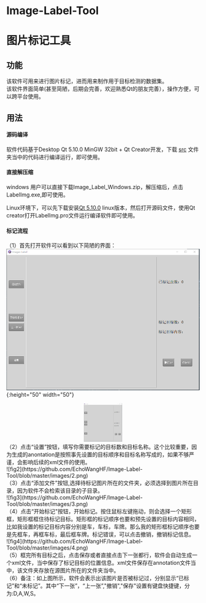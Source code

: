 # Image-Label-Tool

# 图片标记工具

## 功能<br />

该软件可用来进行图片标记，进而用来制作用于目标检测的数据集。<br/>
该软件界面简单(甚至简陋，后期会完善，欢迎熟悉Qt的朋友完善），操作方便，可以跨平台使用。<br/>

## 用法<br/>

#### 源码编译<br/>
软件代码基于Desktop Qt 5.10.0 MinGW 32bit + Qt Creator开发，下载 [src](https://github.com/EchoWangHF/Image-Label-Tool/tree/master/src) 文件夹当中的代码进行编译运行，即可使用。<br/>

#### 直接解压缩<br/>
windows 用户可以直接下载Image_Label_Windows.zip，解压缩后，点击LabelImg.exe,即可使用。<br/>

Linux环境下，可以先下载安装[Qt 5.10.0](http://download.qt.io/archive/qt/) linux版本，然后打开源码文件，使用Qt creator打开LabelImg.pro文件运行编译软件即可使用。

#### 标记流程<br/>
（1）首先打开软件可以看到以下简陋的界面：<br/>
![fig1](https://github.com/EchoWangHF/Image-Label-Tool/blob/master/images/1.png){:height="50" width="50"}<br/>
<div align="center">
<img src="https://github.com/EchoWangHF/Image-Label-Tool/blob/master/images/1.png" height="100" width="100" >
 </div>
（2）点击“设置”按钮，填写你需要标记的目标数和目标名称。这个比较重要，因为生成的anontation是按照事先设置的目标顺序和目标名称写成的，如果不够严谨，会影响后续的xml文件的使用。<br/>
![fig2](https://github.com/EchoWangHF/Image-Label-Tool/blob/master/images/2.png)<br/>
（3）点击“添加文件”按钮,选择待标记图片所在的文件夹，必须选择到图片所在目录，因为软件不会检索该目录的子目录。<br/>
![fig3](https://github.com/EchoWangHF/Image-Label-Tool/blob/master/images/3.png)<br/>
（4）点击“开始标记"按钮，开始标记。按住鼠标左键拖动，则会选择一个矩形框，矩形框框住待标记目标。矩形框的标记顺序也要和预先设置的目标内容相同，比如我设置的标记目标内容分别是车，车标，车牌。那么我的矩形框标记顺序也要是先框车，再框车标，最后框车牌。标记错误，可以点击撤销，撤销标记信息。<br>
![fig4](https://github.com/EchoWangHF/Image-Label-Tool/blob/master/images/4.png)<br/>
（5）框完所有目标之后，点击保存或者直接点击下一张都行，软件会自动生成一个xml文件，当中保存了标记目标的位置信息。xml文件保存在annotation文件当中，该文件夹存放在源图片所在的文件夹当中。<br>
（6）备注：如上图所示，软件会表示出该图片是否被标记过，分别显示“已标记”和“未标记”。其中“下一张”，“上一张”,"撤销","保存"设置有键盘快捷键，分为:D,A,W,S。


